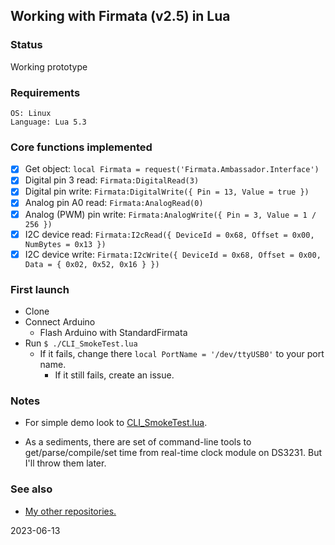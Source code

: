 ## Working with Firmata (v2.5) in Lua

### Status

Working prototype


### Requirements
```
OS: Linux
Language: Lua 5.3
```

### Core functions implemented

- [x] Get object: `local Firmata = request('Firmata.Ambassador.Interface')`
- [x] Digital pin 3 read: `Firmata:DigitalRead(3)`
- [x] Digital pin write: `Firmata:DigitalWrite({ Pin = 13, Value = true })`
- [x] Analog pin A0 read: `Firmata:AnalogRead(0)`
- [x] Analog (PWM) pin write: `Firmata:AnalogWrite({ Pin = 3, Value = 1 / 256 })`
- [x] I2C device read: `Firmata:I2cRead({ DeviceId = 0x68, Offset = 0x00, NumBytes = 0x13 })`
- [x] I2C device write: `Firmata:I2cWrite({ DeviceId = 0x68, Offset = 0x00, Data = { 0x02, 0x52, 0x16 } })`

### First launch

  * Clone
  * Connect Arduino
    * Flash Arduino with StandardFirmata
  * Run `$ ./CLI_SmokeTest.lua`
    * If it fails, change there `local PortName = '/dev/ttyUSB0'` to your port name.
      * If it still fails, create an issue.

### Notes

* For simple demo look to [CLI_SmokeTest.lua](https://github.com/martin-eden/FirmataAmbassador/blob/main/CLI_SmokeTest.lua).

* As a sediments, there are set of command-line tools to
get/parse/compile/set time from real-time clock module on DS3231.
But I'll throw them later.

### See also
  * [My other repositories.](https://github.com/martin-eden/contents)

2023-06-13
